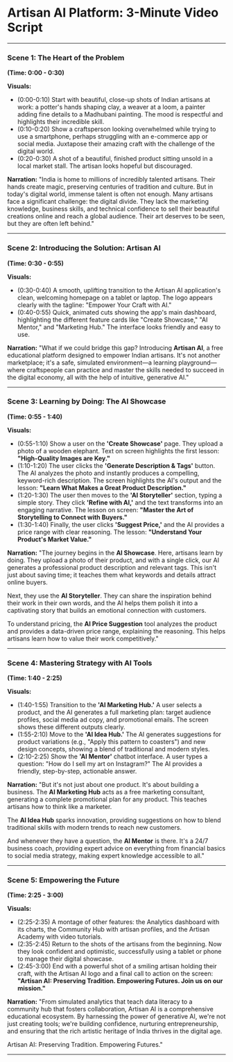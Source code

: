 
# Artisan AI Platform: 3-Minute Video Script

---

### **Scene 1: The Heart of the Problem**

**(Time: 0:00 - 0:30)**

**Visuals:**
*   (0:00-0:10) Start with beautiful, close-up shots of Indian artisans at work: a potter's hands shaping clay, a weaver at a loom, a painter adding fine details to a Madhubani painting. The mood is respectful and highlights their incredible skill.
*   (0:10-0:20) Show a craftsperson looking overwhelmed while trying to use a smartphone, perhaps struggling with an e-commerce app or social media. Juxtapose their amazing craft with the challenge of the digital world.
*   (0:20-0:30) A shot of a beautiful, finished product sitting unsold in a local market stall. The artisan looks hopeful but discouraged.

**Narration:**
"India is home to millions of incredibly talented artisans. Their hands create magic, preserving centuries of tradition and culture. But in today's digital world, immense talent is often not enough. Many artisans face a significant challenge: the digital divide. They lack the marketing knowledge, business skills, and technical confidence to sell their beautiful creations online and reach a global audience. Their art deserves to be seen, but they are often left behind."

---

### **Scene 2: Introducing the Solution: Artisan AI**

**(Time: 0:30 - 0:55)**

**Visuals:**
*   (0:30-0:40) A smooth, uplifting transition to the Artisan AI application's clean, welcoming homepage on a tablet or laptop. The logo appears clearly with the tagline: "Empower Your Craft with AI."
*   (0:40-0:55) Quick, animated cuts showing the app's main dashboard, highlighting the different feature cards like "Create Showcase," "AI Mentor," and "Marketing Hub." The interface looks friendly and easy to use.

**Narration:**
"What if we could bridge this gap? Introducing **Artisan AI**, a free educational platform designed to empower Indian artisans. It's not another marketplace; it's a safe, simulated environment—a learning playground—where craftspeople can practice and master the skills needed to succeed in the digital economy, all with the help of intuitive, generative AI."

---

### **Scene 3: Learning by Doing: The AI Showcase**

**(Time: 0:55 - 1:40)**

**Visuals:**
*   (0:55-1:10) Show a user on the **'Create Showcase'** page. They upload a photo of a wooden elephant. Text on screen highlights the first lesson: **"High-Quality Images are Key."**
*   (1:10-1:20) The user clicks the **'Generate Description & Tags'** button. The AI analyzes the photo and instantly produces a compelling, keyword-rich description. The screen highlights the AI's output and the lesson: **"Learn What Makes a Great Product Description."**
*   (1:20-1:30) The user then moves to the **'AI Storyteller'** section, typing a simple story. They click **'Refine with AI,'** and the text transforms into an engaging narrative. The lesson on screen: **"Master the Art of Storytelling to Connect with Buyers."**
*   (1:30-1:40) Finally, the user clicks **'Suggest Price,'** and the AI provides a price range with clear reasoning. The lesson: **"Understand Your Product's Market Value."**

**Narration:**
"The journey begins in the **AI Showcase**. Here, artisans learn by doing. They upload a photo of their product, and with a single click, our AI generates a professional product description and relevant tags. This isn't just about saving time; it teaches them what keywords and details attract online buyers.

Next, they use the **AI Storyteller**. They can share the inspiration behind their work in their own words, and the AI helps them polish it into a captivating story that builds an emotional connection with customers.

To understand pricing, the **AI Price Suggestion** tool analyzes the product and provides a data-driven price range, explaining the reasoning. This helps artisans learn how to value their work competitively."

---

### **Scene 4: Mastering Strategy with AI Tools**

**(Time: 1:40 - 2:25)**

**Visuals:**
*   (1:40-1:55) Transition to the **'AI Marketing Hub.'** A user selects a product, and the AI generates a full marketing plan: target audience profiles, social media ad copy, and promotional emails. The screen shows these different outputs clearly.
*   (1:55-2:10) Move to the **'AI Idea Hub.'** The AI generates suggestions for product variations (e.g., "Apply this pattern to coasters") and new design concepts, showing a blend of traditional and modern styles.
*   (2:10-2:25) Show the **'AI Mentor'** chatbot interface. A user types a question: "How do I sell my art on Instagram?" The AI provides a friendly, step-by-step, actionable answer.

**Narration:**
"But it's not just about one product. It's about building a business. The **AI Marketing Hub** acts as a free marketing consultant, generating a complete promotional plan for any product. This teaches artisans how to think like a marketer.

The **AI Idea Hub** sparks innovation, providing suggestions on how to blend traditional skills with modern trends to reach new customers.

And whenever they have a question, the **AI Mentor** is there. It's a 24/7 business coach, providing expert advice on everything from financial basics to social media strategy, making expert knowledge accessible to all."

---

### **Scene 5: Empowering the Future**

**(Time: 2:25 - 3:00)**

**Visuals:**
*   (2:25-2:35) A montage of other features: the Analytics dashboard with its charts, the Community Hub with artisan profiles, and the Artisan Academy with video tutorials.
*   (2:35-2:45) Return to the shots of the artisans from the beginning. Now they look confident and optimistic, successfully using a tablet or phone to manage their digital showcase.
*   (2:45-3:00) End with a powerful shot of a smiling artisan holding their craft, with the Artisan AI logo and a final call to action on the screen: **"Artisan AI: Preserving Tradition. Empowering Futures. Join us on our mission."**

**Narration:**
"From simulated analytics that teach data literacy to a community hub that fosters collaboration, Artisan AI is a comprehensive educational ecosystem. By harnessing the power of generative AI, we're not just creating tools; we're building confidence, nurturing entrepreneurship, and ensuring that the rich artistic heritage of India thrives in the digital age.

Artisan AI: Preserving Tradition. Empowering Futures."

---
